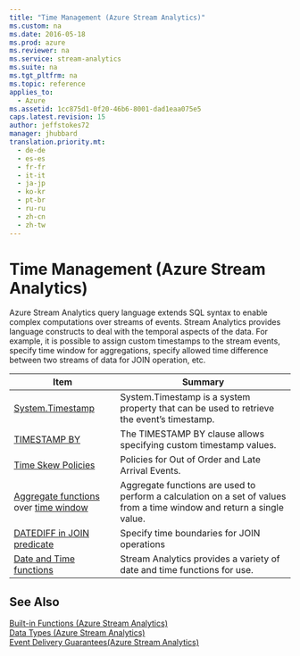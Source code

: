 ```yaml
---
title: "Time Management (Azure Stream Analytics)"
ms.custom: na
ms.date: 2016-05-18
ms.prod: azure
ms.reviewer: na
ms.service: stream-analytics
ms.suite: na
ms.tgt_pltfrm: na
ms.topic: reference
applies_to: 
  - Azure
ms.assetid: 1cc875d1-0f20-46b6-8001-dad1eaa075e5
caps.latest.revision: 15
author: jeffstokes72
manager: jhubbard
translation.priority.mt: 
  - de-de
  - es-es
  - fr-fr
  - it-it
  - ja-jp
  - ko-kr
  - pt-br
  - ru-ru
  - zh-cn
  - zh-tw
---
```

# Time Management (Azure Stream Analytics)
  Azure Stream Analytics query language extends SQL syntax to enable complex computations over streams of events. Stream Analytics provides language constructs to deal with the temporal aspects of the data. For example, it is possible to assign custom timestamps to the stream events, specify time window for aggregations, specify allowed time difference between two streams of data for JOIN operation, etc.  
  
|Item|Summary|  
|----------|-------------|  
|[System.Timestamp](../query-ref/System.Timestamp---Stream-Analytics-.md)|System.Timestamp is a system property that can be used to retrieve the event’s timestamp.|  
|[TIMESTAMP BY](../query-ref/TIMESTAMP-BY--Azure-Stream-Analytics-.md)|The TIMESTAMP BY clause allows specifying custom timestamp values.|  
|[Time Skew Policies](../query-ref/Time-Skew-Policies--Azure-Stream-Analytics-.md)|Policies for Out of Order and Late Arrival Events.|  
|[Aggregate functions](../query-ref/Aggregate-Functions--Azure-Stream-Analytics-.md) over [time window](../query-ref/Windowing--Azure-Stream-Analytics-.md)|Aggregate functions are used to perform a calculation on a set of values from a time window and return a single value.|  
|[DATEDIFF in JOIN predicate](../query-ref/JOIN--Azure-Stream-Analytics-.md)|Specify time boundaries for JOIN operations|  
|[Date and Time functions](../query-ref/Date-and-Time-Functions--Azure-Stream-Analytics-.md)|Stream Analytics provides a variety of date and time functions for use.|  
  
## See Also  
 [Built-in Functions &#40;Azure Stream Analytics&#41;](../query-ref/Built-in-Functions--Azure-Stream-Analytics-.md)   
 [Data Types &#40;Azure Stream Analytics&#41;](../query-ref/Data-Types--Azure-Stream-Analytics-.md)   
 [Event Delivery Guarantees&#40;Azure Stream Analytics&#41;](../query-ref/Event-Delivery-Guarantees--Azure-Stream-Analytics-.md)  
  
  